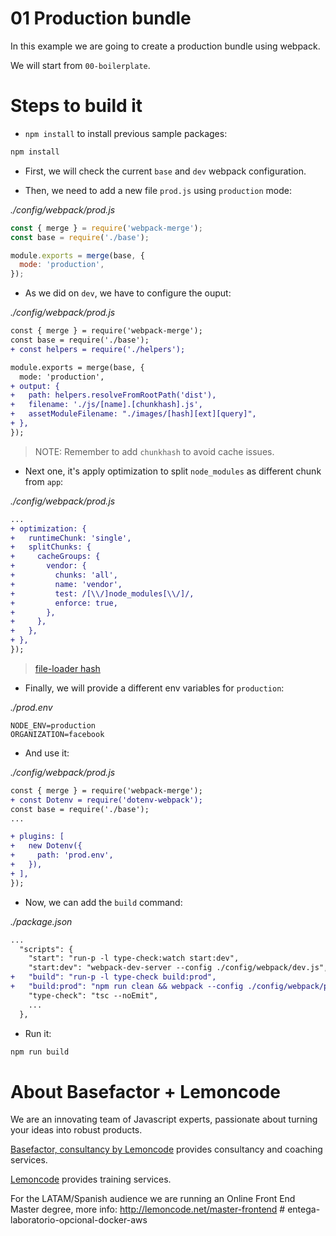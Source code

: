 # 01 Production bundle

In this example we are going to create a production bundle using webpack.

We will start from `00-boilerplate`.

# Steps to build it

- `npm install` to install previous sample packages:

```bash
npm install
```

- First, we will check the current `base` and `dev` webpack configuration.

- Then, we need to add a new file `prod.js` using `production` mode:

_./config/webpack/prod.js_

```javascript
const { merge } = require('webpack-merge');
const base = require('./base');

module.exports = merge(base, {
  mode: 'production',
});

```

- As we did on `dev`, we have to configure the ouput:

_./config/webpack/prod.js_

```diff
const { merge } = require('webpack-merge');
const base = require('./base');
+ const helpers = require('./helpers');

module.exports = merge(base, {
  mode: 'production',
+ output: {
+   path: helpers.resolveFromRootPath('dist'),
+   filename: './js/[name].[chunkhash].js',
+   assetModuleFilename: "./images/[hash][ext][query]",
+ },
});

```

> NOTE: Remember to add `chunkhash` to avoid cache issues.

- Next one, it's apply optimization to split `node_modules` as different chunk from `app`:

_./config/webpack/prod.js_

```diff
...
+ optimization: {
+   runtimeChunk: 'single',
+   splitChunks: {
+     cacheGroups: {
+       vendor: {
+         chunks: 'all',
+         name: 'vendor',
+         test: /[\\/]node_modules[\\/]/,
+         enforce: true,
+       },
+     },
+   },
+ },
});

```

> [file-loader hash](https://webpack.js.org/loaders/file-loader/#hash)

- Finally, we will provide a different env variables for `production`:

_./prod.env_

```env
NODE_ENV=production
ORGANIZATION=facebook

```

- And use it:

_./config/webpack/prod.js_

```diff
const { merge } = require('webpack-merge');
+ const Dotenv = require('dotenv-webpack');
const base = require('./base');
...

+ plugins: [
+   new Dotenv({
+     path: 'prod.env',
+   }),
+ ],
});

```

- Now, we can add the `build` command:

_./package.json_

```diff
...
  "scripts": {
    "start": "run-p -l type-check:watch start:dev",
    "start:dev": "webpack-dev-server --config ./config/webpack/dev.js",
+   "build": "run-p -l type-check build:prod",
+   "build:prod": "npm run clean && webpack --config ./config/webpack/prod.js",
    "type-check": "tsc --noEmit",
    ...
  },
```

- Run it:

```bash
npm run build
```

# About Basefactor + Lemoncode

We are an innovating team of Javascript experts, passionate about turning your ideas into robust products.

[Basefactor, consultancy by Lemoncode](http://www.basefactor.com) provides consultancy and coaching services.

[Lemoncode](http://lemoncode.net/services/en/#en-home) provides training services.

For the LATAM/Spanish audience we are running an Online Front End Master degree, more info: http://lemoncode.net/master-frontend
#   e n t e g a - l a b o r a t o r i o - o p c i o n a l - d o c k e r - a w s  
 